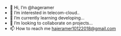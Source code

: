 - 👋 Hi, I’m @hageramer
- 👀 I’m interested in telecom-cloud..
- 🌱 I’m currently learning developing...
- 💞️ I’m looking to collaborate on projects...
- 📫 How to reach me hajeramer10122018@gmail.com

<!---
hageramer/hageramer is a ✨ special ✨ repository because its `README.md` (this file) appears on your GitHub profile.
You can click the Preview link to take a look at your changes.
--->
